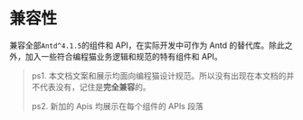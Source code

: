 # 兼容性

兼容全部`Antd^4.1.5`的组件和 API，在实际开发中可作为 Antd 的替代库。除此之外，加入一些符合编程猫业务逻辑和规范的特有组件和 API。

> ps1. 本文档文案和展示均面向编程猫设计规范。所以没有出现在本文档的并不代表没有，记住是**完全兼容**的。
>
> ps2. 新加的 Apis 均展示在每个组件的 APIs 段落
